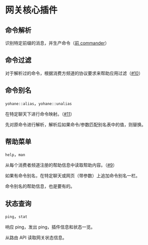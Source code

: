 # 网关核心插件

## 命令解析

识别特定前缀的消息，并生产命令（[前 commander](https://github.com/projectriri/bot-gateway/tree/2bc3356bf7733435756d8e064cbe2d8bd2f0a470/adapters/commander)）

## 命令过滤

对于解析过的命令，根据消费方频道的协议要求来帮助应用过滤（[#10](https://github.com/projectriri/bot-gateway/issues/10)）

## 命令别名

`yohane::alias`，`yohane::unalias`

在特定聊天下进行命令映射。（[#11](https://github.com/projectriri/bot-gateway/issues/11)）

先对原命令进行解析，解析后如果命令/参数匹配别名表中的值，则替换。

## 帮助菜单

`help`，`man`

从每个消费者频道注册的帮助信息中读取帮助内容。（[#9](https://github.com/projectriri/bot-gateway/issues/9)）

如果有命令别名，在特定聊天或网页（带参数）上追加命令别名一栏。

命令别名的帮助信息，也是要有的。

## 状态查询

`ping`，`stat`

响应 ping，发出 ping，插件信息和状态一览。

从路由 API 读取网关状态信息。
